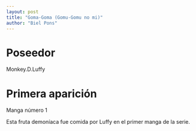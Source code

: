 ```yaml
---
layout: post
title: "Goma-Goma (Gomu-Gomu no mi)"
author: "Biel Pons"
---
```


# Poseedor

Monkey.D.Luffy

# Primera aparición

Manga número 1

Esta fruta demoníaca fue comida por Luffy en el primer manga de la serie.

